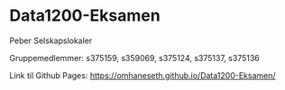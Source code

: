 # Data1200-Eksamen

Peber Selskapslokaler

Gruppemedlemmer:
s375159, s359069, s375124, s375137, s375136

Link til Github Pages:
https://omhaneseth.github.io/Data1200-Eksamen/
